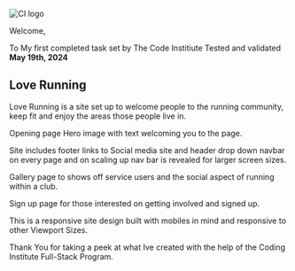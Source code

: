 ![CI logo](https://codeinstitute.s3.amazonaws.com/fullstack/ci_logo_small.png)

Welcome,

To My first completed task set by The Code Institiute Tested and validated  **May 19th, 2024**

## Love Running

Love Running is a site set up to welcome people to the running community, keep fit and enjoy the areas those people live in.

Opening page Hero image with text welcoming you to the page. 

Site includes footer links to Social media site and header drop down navbar on every page and on scaling up nav bar is revealed for larger screen sizes.

Gallery page to shows off service users and the social aspect of running within a club.

Sign up page for those interested on getting involved and signed up.

This is a responsive site design built with mobiles in mind and responsive to other Viewport Sizes.

Thank You for taking a peek at what Ive created with the help of the Coding Institute Full-Stack Program.
